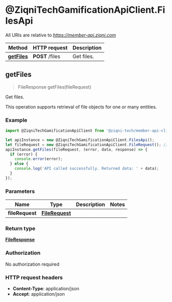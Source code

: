 # @ZiqniTechGamificationApiClient.FilesApi

All URIs are relative to *https://member-api.ziqni.com*

Method | HTTP request | Description
------------- | ------------- | -------------
[**getFiles**](FilesApi.md#getFiles) | **POST** /files | Get files.



## getFiles

> FileResponse getFiles(fileRequest)

Get files.

This operation supports retrieval of file objects for one or many entities.

### Example

```javascript
import @ZiqniTechGamificationApiClient from '@ziqni-tech/member-api-client';

let apiInstance = new @ZiqniTechGamificationApiClient.FilesApi();
let fileRequest = new @ZiqniTechGamificationApiClient.FileRequest(); // FileRequest | 
apiInstance.getFiles(fileRequest, (error, data, response) => {
  if (error) {
    console.error(error);
  } else {
    console.log('API called successfully. Returned data: ' + data);
  }
});
```

### Parameters


Name | Type | Description  | Notes
------------- | ------------- | ------------- | -------------
 **fileRequest** | [**FileRequest**](FileRequest.md)|  | 

### Return type

[**FileResponse**](FileResponse.md)

### Authorization

No authorization required

### HTTP request headers

- **Content-Type**: application/json
- **Accept**: application/json

